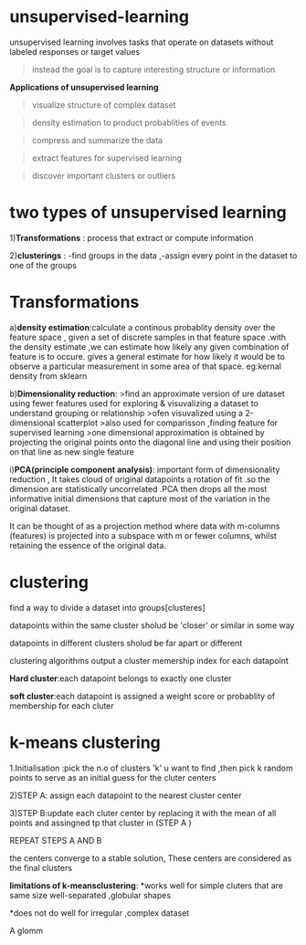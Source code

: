 # unsupervised-learning
unsupervised learning involves tasks that operate on datasets without labeled responses or target values 

>instead the goal is to capture interesting structure or information 

**Applications of unsupervised learning**

>visualize structure of complex dataset

>density estimation to product probablities of events 

>compress and summarize the data

>extract features for supervised learning

>discover important clusters or outliers

# two types of unsupervised learning
1)**Transformations** : process that extract or compute information

2)**clusterings**  : -find groups in the data ,-assign every point in the dataset to one of the groups

# Transformations
a)**density estimation**:calculate a continous probablity density over the feature space , given a set of discrete samples in that feature space .with the density estimate ,we can estimate how likely any given combination of feature is to occure. gives a general estimate for how likely it would be to observe a particular measurement in some area of that space. eg:kernal density from sklearn

b)**Dimensionality reduction**: >find an approximate version of ure dataset using fewer features
                                used for exploring & visuvalizing a dataset to understand grouping or relationship
                          >ofen visuvalized using a 2-dimensional scatterplot 
                           >also used for comparisson ,finding feature for supervised learning
                          >one dimensional approximation is obtained by projecting the original points onto the diagonal line and using their position on that line as new  single  feature

                                 
   
   
   i)**PCA(principle component analysis)**: important form of dimensionality reduction , It takes cloud of original datapoints a rotation of fit .so the dimension are statistically uncorrelated .PCA then drops all the most informative initial dimensions that capture most of the variation in the original dataset.    
   
   It can be thought of as a projection method where data with m-columns (features) is projected into a subspace with m or fewer columns, whilst retaining the essence of the original data.


# clustering
find a way to divide a dataset into groups[clusteres]

datapoints within the same cluster sholud be 'closer' or similar in some way

datapoints in different clusters sholud be far apart or different 

clustering algorithms output a cluster memership index for each datapoint

**Hard cluster**:each datapoint belongs to exactly one cluster

**soft cluster**:each datapoint is assigned a weight score or probablity of membership for each cluter

# k-means clustering
1.Initialisation :pick the n.o of clusters 'k' u want to find ,then pick k random points to serve as an initial guess for the cluter centers 

2)STEP A: assign each datapoint to the nearest cluster center

3)STEP B:update each cluter center by replacing it with the mean of all points and assingned tp that cluster in (STEP A )

REPEAT STEPS A AND B

the centers converge to a stable solution,  These centers are considered as the final clusters

**limitations of k-meansclustering**: *works well for simple cluters that are same size well-separated ,globular shapes

*does not do well for irregular ,complex dataset



A glomm
